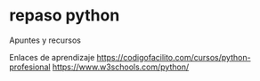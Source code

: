 # repaso python
Apuntes y recursos 

Enlaces de aprendizaje
https://codigofacilito.com/cursos/python-profesional
https://www.w3schools.com/python/